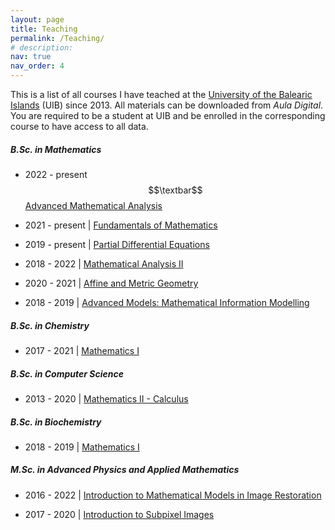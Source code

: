 ```yaml
---
layout: page
title: Teaching
permalink: /Teaching/
# description:
nav: true
nav_order: 4
---
```


This is a list of all courses I have teached at the [University of the Balearic Islands](https://uib.eu) (UIB) since 2013. All materials can be downloaded from <em>Aula Digital</em>. You are required to be a student at UIB and be enrolled in the corresponding course to have access to all data.

<div class="projects">
<h5 class="category">B.Sc. in Mathematics</h5>
</div>

* 2022 - present $$\textbar$$ [Advanced Mathematical Analysis](https://www.uib.eu/Learn/estudis-de-grau/grau/matematiques/GMA2-P/20585/index.html)

* 2021 - present | [Fundamentals of Mathematics](https://www.uib.eu/Learn/estudis-de-grau/grau/matematiques/GMA2-P/20572/index.html)

* 2019 - present | [Partial Differential Equations](https://www.uib.eu/Learn/estudis-de-grau/grau/matematiques/GMA2-P/20327/index.html)

* 2018 - 2022 | [Mathematical Analysis II](https://www.uib.eu/Learn/estudis-de-grau/grau/matematiques/GMA2-P/20574/index.html)

* 2020 - 2021 | [Affine and Metric Geometry](https://www.uib.eu/Learn/estudis-de-grau/grau/matematiques/GMA2-P/20318/index.html)

* 2018 - 2019 | [Advanced Models: Mathematical Information Modelling](https://www.uib.eu/Learn/estudis-de-grau/grau/matematiques/GMA2-P/assignatures.html)

<div class="projects">
<h5 class="category">B.Sc. in Chemistry</h5>
</div>

* 2017 - 2021 | [Mathematics I](https://www.uib.eu/Learn/estudis-de-grau/grau/quimica/GQUI-P/21457/index.html)


<div class="projects">
<h5 class="category">B.Sc. in Computer Science</h5>
</div>

* 2013 - 2020 | [Mathematics II - Calculus](https://www.uib.eu/Learn/estudis-de-grau/grau/informatica/GIN3-P/20301/index.html)

<div class="projects">
<h5 class="category">B.Sc. in Biochemistry</h5>
</div>

* 2018 - 2019 | [Mathematics I](https://www.uib.eu/Learn/estudis-de-grau/grau/bioquimica/GBIQ-P/21545/index.html)

<div class="projects">
<h5 class="category">M.Sc. in Advanced Physics and Applied Mathematics</h5>
</div>

* 2016 - 2022 | [Introduction to Mathematical Models in Image Restoration](https://www.uib.eu/Learn/estudis-de-master/master/MFMA/11301/index.html)

* 2017 - 2020 | [Introduction to Subpixel Images](https://www.uib.eu/Learn/estudis-de-master/master/MFMA/11303/index.html)
